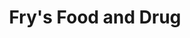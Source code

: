 ---
title: "Fry's Food and Drug"
url: /phoenix/frys-food-and-drug-east-thunderbird-road/
shop: Supermarkt
---